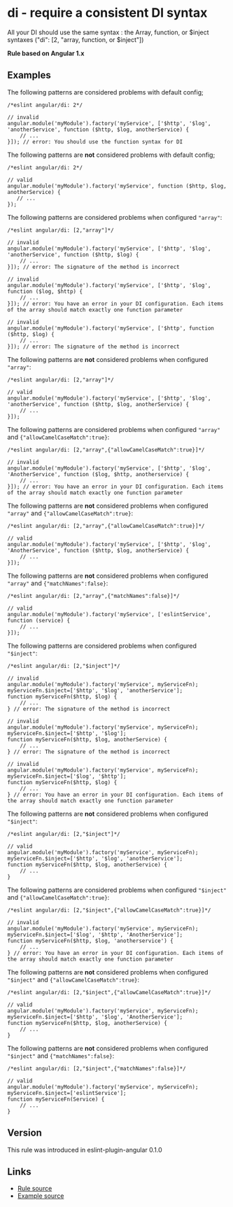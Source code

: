 <!-- WARNING: Generated documentation. Edit docs and examples in the rule and examples file ('rules/di.js', 'examples/di.js'). -->

# di - require a consistent DI syntax

All your DI should use the same syntax : the Array, function, or $inject syntaxes ("di":  [2, "array, function, or $inject"])

**Rule based on Angular 1.x**

## Examples

The following patterns are considered problems with default config;

    /*eslint angular/di: 2*/

    // invalid
    angular.module('myModule').factory('myService', ['$http', '$log', 'anotherService', function ($http, $log, anotherService) {
        // ...
    }]); // error: You should use the function syntax for DI

The following patterns are **not** considered problems with default config;

    /*eslint angular/di: 2*/

    // valid
    angular.module('myModule').factory('myService', function ($http, $log, anotherService) {
       // ...
    });

The following patterns are considered problems when configured `"array"`:

    /*eslint angular/di: [2,"array"]*/

    // invalid
    angular.module('myModule').factory('myService', ['$http', '$log', 'anotherService', function ($http, $log) {
        // ...
    }]); // error: The signature of the method is incorrect

    // invalid
    angular.module('myModule').factory('myService', ['$http', '$log', function ($log, $http) {
        // ...
    }]); // error: You have an error in your DI configuration. Each items of the array should match exactly one function parameter

    // invalid
    angular.module('myModule').factory('myService', ['$http', function ($http, $log) {
        // ...
    }]); // error: The signature of the method is incorrect

The following patterns are **not** considered problems when configured `"array"`:

    /*eslint angular/di: [2,"array"]*/

    // valid
    angular.module('myModule').factory('myService', ['$http', '$log', 'anotherService', function ($http, $log, anotherService) {
        // ...
    }]);

The following patterns are considered problems when configured `"array"` and `{"allowCamelCaseMatch":true}`:

    /*eslint angular/di: [2,"array",{"allowCamelCaseMatch":true}]*/

    // invalid
    angular.module('myModule').factory('myService', ['$http', '$log', 'AnotherService', function ($log, $http, anotherservice) {
        // ...
    }]); // error: You have an error in your DI configuration. Each items of the array should match exactly one function parameter

The following patterns are **not** considered problems when configured `"array"` and `{"allowCamelCaseMatch":true}`:

    /*eslint angular/di: [2,"array",{"allowCamelCaseMatch":true}]*/

    // valid
    angular.module('myModule').factory('myService', ['$http', '$log', 'AnotherService', function ($http, $log, anotherService) {
        // ...
    }]);

The following patterns are **not** considered problems when configured `"array"` and `{"matchNames":false}`:

    /*eslint angular/di: [2,"array",{"matchNames":false}]*/

    // valid
    angular.module('myModule').factory('myService', ['eslintService', function (service) {
        // ...
    }]);

The following patterns are considered problems when configured `"$inject"`:

    /*eslint angular/di: [2,"$inject"]*/

    // invalid
    angular.module('myModule').factory('myService', myServiceFn);
    myServiceFn.$inject=['$http', '$log', 'anotherService'];
    function myServiceFn($http, $log) {
        // ...
    } // error: The signature of the method is incorrect

    // invalid
    angular.module('myModule').factory('myService', myServiceFn);
    myServiceFn.$inject=['$http', '$log'];
    function myServiceFn($http, $log, anotherService) {
        // ...
    } // error: The signature of the method is incorrect

    // invalid
    angular.module('myModule').factory('myService', myServiceFn);
    myServiceFn.$inject=['$log', '$http'];
    function myServiceFn($http, $log) {
        // ...
    } // error: You have an error in your DI configuration. Each items of the array should match exactly one function parameter

The following patterns are **not** considered problems when configured `"$inject"`:

    /*eslint angular/di: [2,"$inject"]*/

    // valid
    angular.module('myModule').factory('myService', myServiceFn);
    myServiceFn.$inject=['$http', '$log', 'anotherService'];
    function myServiceFn($http, $log, anotherService) {
        // ...
    }

The following patterns are considered problems when configured `"$inject"` and `{"allowCamelCaseMatch":true}`:

    /*eslint angular/di: [2,"$inject",{"allowCamelCaseMatch":true}]*/

    // invalid
    angular.module('myModule').factory('myService', myServiceFn);
    myServiceFn.$inject=['$log', '$http', 'AnotherService'];
    function myServiceFn($http, $log, 'anotherservice') {
        // ...
    } // error: You have an error in your DI configuration. Each items of the array should match exactly one function parameter

The following patterns are **not** considered problems when configured `"$inject"` and `{"allowCamelCaseMatch":true}`:

    /*eslint angular/di: [2,"$inject",{"allowCamelCaseMatch":true}]*/

    // valid
    angular.module('myModule').factory('myService', myServiceFn);
    myServiceFn.$inject=['$http', '$log', 'AnotherService'];
    function myServiceFn($http, $log, anotherService) {
        // ...
    }

The following patterns are **not** considered problems when configured `"$inject"` and `{"matchNames":false}`:

    /*eslint angular/di: [2,"$inject",{"matchNames":false}]*/

    // valid
    angular.module('myModule').factory('myService', myServiceFn);
    myServiceFn.$inject=['eslintService'];
    function myServiceFn(Service) {
        // ...
    }

## Version

This rule was introduced in eslint-plugin-angular 0.1.0

## Links

* [Rule source](/rules/di.js)
* [Example source](/examples/di.js)
